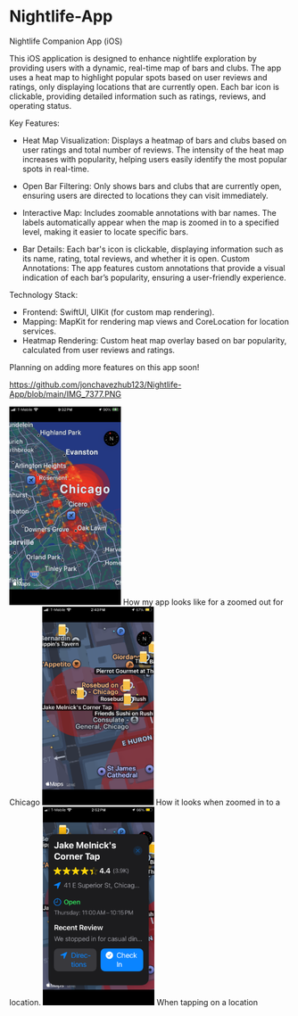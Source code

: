 # Nightlife-App
Nightlife Companion App (iOS)

This iOS application is designed to enhance nightlife exploration by providing users with a dynamic, real-time map of bars and clubs. The app uses a heat map to highlight popular spots based on user reviews and ratings, only displaying locations that are currently open. Each bar icon is clickable, providing detailed information such as ratings, reviews, and operating status.

Key Features:

* Heat Map Visualization: Displays a heatmap of bars and clubs based on user ratings and total number of reviews. The intensity of the heat map increases with popularity, helping users easily identify the most popular spots in real-time.

* Open Bar Filtering: Only shows bars and clubs that are currently open, ensuring users are directed to locations they can visit immediately.
  
* Interactive Map: Includes zoomable annotations with bar names. The labels automatically appear when the map is zoomed in to a specified level, making it easier to locate specific bars.
  
* Bar Details: Each bar's icon is clickable, displaying information such as its name, rating, total reviews, and whether it is open.
Custom Annotations: The app features custom annotations that provide a visual indication of each bar’s popularity, ensuring a user-friendly experience.

Technology Stack:

* Frontend: SwiftUI, UIKit (for custom map rendering).
* Mapping: MapKit for rendering map views and CoreLocation for location services.
* Heatmap Rendering: Custom heat map overlay based on bar popularity, calculated from user reviews and ratings.

Planning on adding more features on this app soon!

https://github.com/jonchavezhub123/Nightlife-App/blob/main/IMG_7377.PNG

<img src="https://github.com/jonchavezhub123/Nightlife-App/blob/main/images/IMG_7377.PNG" alt="How my app looks like for a zoomed out for Chicago" width="200"/>
How my app looks like for a zoomed out for Chicago


<img src="https://github.com/jonchavezhub123/Nightlife-App/blob/main/images/IMG_7386.PNG" alt="Zoomed in" width="200"/>
How it looks when zoomed in to a location. 


<img src="https://github.com/jonchavezhub123/Nightlife-App/blob/main/images/IMG_7387.PNG" alt="Zoomed in" width="200"/>
When tapping on a location



